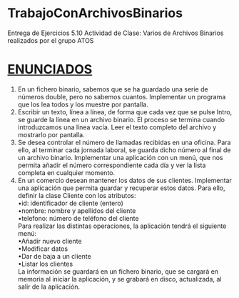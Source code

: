# TrabajoConArchivosBinarios
Entrega de Ejercicios 5.10 Actividad de Clase: Varios de Archivos Binarios realizados por el grupo ATOS

<h1><ins>ENUNCIADOS</ins></h1>

1. En un fichero binario, sabemos que se ha guardado una serie de números double, pero no sabemos cuantos. Implementar un programa que los lea todos y los muestre por pantalla.
2. Escribir un texto, línea a línea, de forma que cada vez que se pulse Intro, se guarde la línea en un archivo binario. El proceso se termina cuando introduzcamos una línea vacía. Leer el texto completo del archivo y mostrarlo por pantalla.
3. Se desea controlar el número de llamadas recibidas en una oficina. Para ello, al terminar cada jornada laboral, se guarda dicho número al final de un archivo binario. Implementar una aplicación con un menú, que nos permita añadir el número correspondiente cada día y ver la lista completa en cualquier momento.
4. En un comercio desean mantener los datos de sus clientes. Implementar una aplicación que permita guardar y recuperar estos datos. Para ello, definir la clase Cliente con los atributos:</br>
•id: identificador de cliente (entero)</br>
•nombre: nombre y apellidos del cliente</br>
•telefono: número de teléfono del cliente</br>
Para realizar las distintas operaciones, la aplicación tendrá el siguiente menú:</br>
•Añadir nuevo cliente</br>
•Modificar datos</br>
•Dar de baja a un cliente</br>
•Listar los clientes</br>
La información se guardará en  un fichero binario, que se cargará en memoria al iniciar la aplicación, y se grabará en disco, actualizada, al salir de la aplicación.
